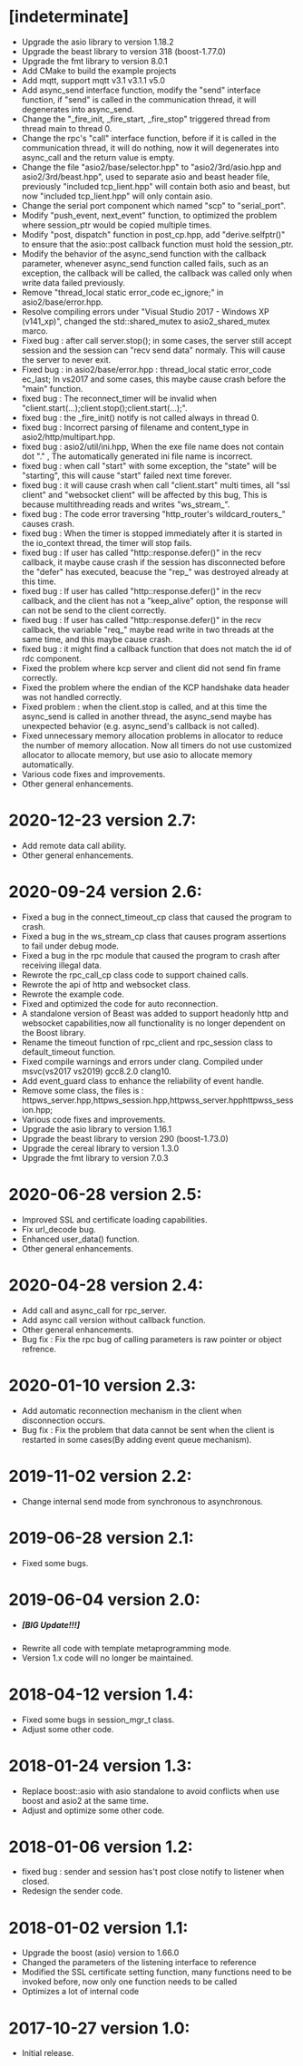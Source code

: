 # [indeterminate]

  * Upgrade the asio library to version 1.18.2
  * Upgrade the beast library to version 318 (boost-1.77.0)
  * Upgrade the fmt library to version 8.0.1
  * Add CMake to build the example projects
  * Add mqtt, support mqtt v3.1 v3.1.1 v5.0
  * Add async_send interface function, modify the "send" interface function, if "send" is called in the communication thread, it will degenerates into async_send.
  * Change the "_fire_init, _fire_start, _fire_stop" triggered thread from thread main to thread 0.
  * Change the rpc's "call" interface function, before if it is called in the communication thread, it will do nothing, now it will degenerates into async_call and the return value is empty.
  * Change the file "asio2/base/selector.hpp" to "asio2/3rd/asio.hpp and asio2/3rd/beast.hpp", used to separate asio and beast header file, previously "included tcp_lient.hpp" will contain both asio and beast, but now "included tcp_lient.hpp" will only contain asio.
  * Change the serial port component which named "scp" to "serial_port".
  * Modify "push_event, next_event" function, to optimized the problem where session_ptr would be copied multiple times.
  * Modify "post, dispatch" function in post_cp.hpp, add "derive.selfptr()" to ensure that the asio::post callback function must hold the session_ptr.
  * Modify the behavior of the async_send function with the callback parameter, whenever async_send function called fails, such as an exception, the callback will be called, the callback was called only when write data failed previously.
  * Remove "thread_local static error_code ec_ignore;" in asio2/base/error.hpp.
  * Resolve compiling errors under "Visual Studio 2017 - Windows XP (v141_xp)", changed the std::shared_mutex to asio2_shared_mutex marco.
  * Fixed bug : after call server.stop(); in some cases, the server still accept session and the session can "recv send data" normaly. This will cause the server to never exit.
  * Fixed bug : in asio2/base/error.hpp : thread_local static error_code ec_last; In vs2017 and some cases, this maybe cause crash before the "main" function.
  * fixed bug : The reconnect_timer will be invalid when "client.start(...);client.stop();client.start(...);".
  * fixed bug : the _fire_init() notify is not called always in thread 0.
  * fixed bug : Incorrect parsing of filename and content_type in asio2/http/multipart.hpp.
  * fixed bug : asio2/util/ini.hpp, When the exe file name does not contain dot "." , The automatically generated ini file name is incorrect.
  * fixed bug : when call "start" with some exception, the "state" will be "starting", this will cause "start" failed next time forever.
  * fixed bug : it will cause crash when call "client.start" multi times, all "ssl client" and "websocket client" will be affected by this bug, This is because multithreading reads and writes "ws_stream_".
  * fixed bug : The code error traversing "http_router's wildcard_routers_" causes crash.
  * fixed bug : When the timer is stopped immediately after it is started in the io_context thread, the timer will stop fails.
  * fixed bug : If user has called "http::response.defer()" in the recv callback, it maybe cause crash if the session has disconnected before the "defer" has executed, beacuse the "rep_" was destroyed already at this time.
  * fixed bug : If user has called "http::response.defer()" in the recv callback, and the client has not a "keep_alive" option, the response will can not be send to the client correctly.
  * fixed bug : If user has called "http::response.defer()" in the recv callback, the variable "req_" maybe read write in two threads at the same time, and this maybe cause crash.
  * fixed bug : it might find a callback function that does not match the id of rdc component.
  * Fixed the problem where kcp server and client did not send fin frame correctly.
  * Fixed the problem where the endian of the KCP handshake data header was not handled correctly.
  * Fixed problem : when the client.stop is called, and at this time the async_send is called in another thread, the async_send maybe has unexpected behavior (e.g. async_send's callback is not called).
  * Fixed unnecessary memory allocation problems in allocator to reduce the number of memory allocation. Now all timers do not use customized allocator to allocate memory, but use asio to allocate memory automatically.
  * Various code fixes and improvements.
  * Other general enhancements.

# 2020-12-23 version 2.7:

  * Add remote data call ability.
  * Other general enhancements.

# 2020-09-24 version 2.6:

  * Fixed a bug in the connect_timeout_cp class that caused the program to crash.
  * Fixed a bug in the ws_stream_cp class that causes program assertions to fail under debug mode.
  * Fixed a bug in the rpc module that caused the program to crash after receiving illegal data.
  * Rewrote the rpc_call_cp class code to support chained calls.
  * Rewrote the api of http and websocket class.
  * Rewrote the example code.
  * Fixed and optimized the code for auto reconnection.
  * A standalone version of Beast was added to support headonly http and websocket capabilities,now all functionality is no longer dependent on the Boost library.
  * Rename the timeout function of rpc_client and rpc_session class to default_timeout function.
  * Fixed compile warnings and errors under clang. Compiled under msvc(vs2017 vs2019) gcc8.2.0 clang10.
  * Add event_guard class to enhance the reliability of event handle.
  * Remove some class, the files is : httpws_server.hpp,httpws_session.hpp,httpwss_server.hpphttpwss_session.hpp;
  * Various code fixes and improvements.
  * Upgrade the asio library to version 1.16.1
  * Upgrade the beast library to version 290 (boost-1.73.0)
  * Upgrade the cereal library to version 1.3.0
  * Upgrade the fmt library to version 7.0.3

# 2020-06-28 version 2.5:

  * Improved SSL and certificate loading capabilities.
  * Fix url_decode bug.
  * Enhanced user_data() function.
  * Other general enhancements.

# 2020-04-28 version 2.4:

  * Add call and async_call for rpc_server.
  * Add async call version without callback function.
  * Other general enhancements.
  * Bug fix : Fix the rpc bug of calling parameters is raw pointer or object refrence.

# 2020-01-10 version 2.3:

  * Add automatic reconnection mechanism in the client when disconnection occurs.
  * Bug fix : Fix the problem that data cannot be sent when the client is restarted in some cases(By adding event queue mechanism).

# 2019-11-02 version 2.2:

  * Change internal send mode from synchronous to asynchronous.

# 2019-06-28 version 2.1:

  * Fixed some bugs.

# 2019-06-04 version 2.0:

  * ##### [BIG Update!!!]
  * Rewrite all code with template metaprogramming mode.
  * Version 1.x code will no longer be maintained.

# 2018-04-12 version 1.4:

  * Fixed some bugs in session_mgr_t class.
  * Adjust some other code.

# 2018-01-24 version 1.3:

  * Replace boost::asio with asio standalone to avoid conflicts when use boost and asio2 at the same time.
  * Adjust and optimize some other code.

# 2018-01-06 version 1.2:

  * fixed bug : sender and session has't post close notify to listener when closed.
  * Redesign the sender code.
  
# 2018-01-02 version 1.1:

  * Upgrade the boost (asio) version to 1.66.0
  * Changed the parameters of the listening interface to reference
  * Modified the SSL certificate setting function, many functions need to be invoked before, now only one function needs to be called
  * Optimizes a lot of internal code

# 2017-10-27 version 1.0:

  * Initial release.
